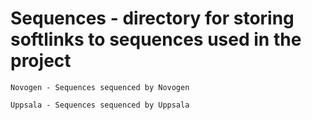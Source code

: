 # Sequences - directory for storing softlinks to sequences used in the project

	Novogen - Sequences sequenced by Novogen

	Uppsala - Sequences sequenced by Uppsala
